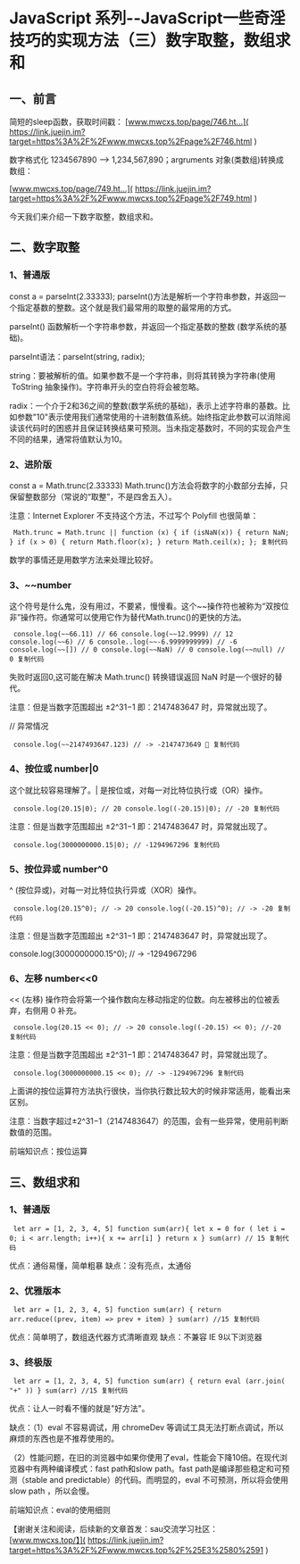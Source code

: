 # JavaScript 系列--JavaScript一些奇淫技巧的实现方法（三）数字取整，数组求和 #

## 一、前言 ##

简短的sleep函数，获取时间戳： [www.mwcxs.top/page/746.ht…]( https://link.juejin.im?target=https%3A%2F%2Fwww.mwcxs.top%2Fpage%2F746.html )

数字格式化 1234567890 --> 1,234,567,890；argruments 对象(类数组)转换成数组：

[www.mwcxs.top/page/749.ht…]( https://link.juejin.im?target=https%3A%2F%2Fwww.mwcxs.top%2Fpage%2F749.html )

今天我们来介绍一下数字取整，数组求和。

## 二、数字取整 ##

### 1、普通版 ###

const a = parseInt(2.33333); parseInt()方法是解析一个字符串参数，并返回一个指定基数的整数。这个就是我们最常用的取整的最常用的方式。

parseInt() 函数解析一个字符串参数，并返回一个指定基数的整数 (数学系统的基础)。

parseInt语法：parseInt(string, radix);

string：要被解析的值。如果参数不是一个字符串，则将其转换为字符串(使用  ToString 抽象操作)。字符串开头的空白符将会被忽略。

radix：一个介于2和36之间的整数(数学系统的基础)，表示上述字符串的基数。比如参数"10"表示使用我们通常使用的十进制数值系统。始终指定此参数可以消除阅读该代码时的困惑并且保证转换结果可预测。当未指定基数时，不同的实现会产生不同的结果，通常将值默认为10。

### 2、进阶版 ###

const a = Math.trunc(2.33333) Math.trunc()方法会将数字的小数部分去掉，只保留整数部分（常说的“取整”，不是四舍五入）。

注意：Internet Explorer 不支持这个方法，不过写个 Polyfill 也很简单：

` Math.trunc = Math.trunc || function (x) { if (isNaN(x)) { return NaN; } if (x > 0) { return Math.floor(x); } return Math.ceil(x); }; 复制代码`

数学的事情还是用数学方法来处理比较好。

### 3、~~number ###

这个符号是什么鬼，没有用过，不要紧，慢慢看。这个~~操作符也被称为“双按位非”操作符。你通常可以使用它作为替代Math.trunc()的更快的方法。

` console.log(~~66.11) // 66 console.log(~~12.9999) // 12 console.log(~~6) // 6 console..log(~~-6.9999999999) // -6 console.log(~~[]) // 0 console.log(~~NaN) // 0 console.log(~~null) // 0 复制代码`

失败时返回0,这可能在解决 Math.trunc() 转换错误返回 NaN 时是一个很好的替代。

注意：但是当数字范围超出 ±2^31−1 即：2147483647 时，异常就出现了。

// 异常情况

` console.log(~~2147493647.123) // -> -2147473649 🙁 复制代码`

### 4、按位或 number|0 ###

这个就比较容易理解了。| 是按位或，对每一对比特位执行或（OR）操作。

` console.log(20.15|0); // 20 console.log((-20.15)|0); // -20 复制代码`

注意：但是当数字范围超出 ±2^31−1 即：2147483647 时，异常就出现了。

` console.log(3000000000.15|0); // -1294967296 复制代码`

### 5、按位异或 number^0 ###

^ (按位异或)，对每一对比特位执行异或（XOR）操作。

` console.log(20.15^0); // -> 20 console.log((-20.15)^0); // -> -20 复制代码`

注意：但是当数字范围超出 ±2^31−1 即：2147483647 时，异常就出现了。

console.log(3000000000.15^0); // -> -1294967296

### 6、左移 number<<0 ###

<< (左移) 操作符会将第一个操作数向左移动指定的位数。向左被移出的位被丢弃，右侧用 0 补充。

` console.log(20.15 << 0); // -> 20 console.log((-20.15) << 0); //-20 复制代码`

注意：但是当数字范围超出 ±2^31−1 即：2147483647 时，异常就出现了。

` console.log(3000000000.15 << 0); // -> -1294967296 复制代码`

上面讲的按位运算符方法执行很快，当你执行数比较大的时候非常适用，能看出来区别。

注意：当数字超过±2^31−1（2147483647）的范围，会有一些异常，使用前判断数值的范围。

前端知识点：按位运算

## 三、数组求和 ##

### 1、普通版 ###

` let arr = [1, 2, 3, 4, 5] function sum(arr){ let x = 0 for ( let i = 0; i < arr.length; i++){ x += arr[i] } return x } sum(arr) // 15 复制代码`

优点：通俗易懂，简单粗暴 缺点：没有亮点，太通俗

### 2、优雅版本 ###

` let arr = [1, 2, 3, 4, 5] function sum(arr) { return arr.reduce((prev, item) => prev + item) } sum(arr) //15 复制代码`

优点：简单明了，数组迭代器方式清晰直观 缺点：不兼容 IE 9以下浏览器

### 3、终极版 ###

` let arr = [1, 2, 3, 4, 5] function sum(arr) { return eval (arr.join( "+" )) } sum(arr) //15 复制代码`

优点：让人一时看不懂的就是"好方法"。

缺点：（1）eval 不容易调试，用 chromeDev 等调试工具无法打断点调试，所以麻烦的东西也是不推荐使用的。

（2）性能问题，在旧的浏览器中如果你使用了eval，性能会下降10倍。在现代浏览器中有两种编译模式：fast path和slow path。fast path是编译那些稳定和可预测（stable and predictable）的代码。而明显的，eval 不可预测，所以将会使用 slow path ，所以会慢。

前端知识点：eval的使用细则

【谢谢关注和阅读，后续新的文章首发：sau交流学习社区： [www.mwcxs.top/】]( https://link.juejin.im?target=https%3A%2F%2Fwww.mwcxs.top%2F%25E3%2580%2591 )